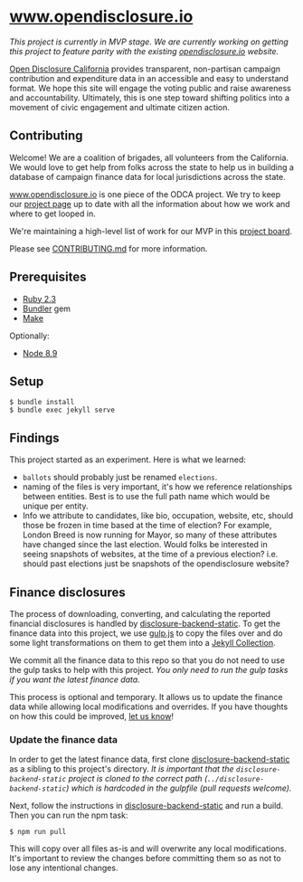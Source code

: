 # www.opendisclosure.io

_This project is currently in MVP stage. We are currently working on getting
this project to feature parity with the existing
[opendisclosure.io][opendisclosure-io] website._

[Open Disclosure California][opendisclosure-io] provides transparent,
non-partisan campaign contribution and expenditure data in an accessible and
easy to understand format. We hope this site will engage the voting public and
raise awareness and accountability. Ultimately, this is one step toward shifting
politics into a movement of civic engagement and ultimate citizen action.


## Contributing

Welcome! We are a coalition of brigades, all volunteers from the California. We
would love to get help from folks across the state to help us in building
a database of campaign finance data for local jurisdictions across the state.

www.opendisclosure.io is one piece of the ODCA project. We try to keep our
[project page](http://caciviclab.org/opendisclosure/) up to date with all the
information about how we work and where to get looped in.

We're maintaining a high-level list of work for our MVP in this [project
board](https://github.com/adborden/odca-jekyll/projects/1).

Please see [CONTRIBUTING.md](CONTRIBUTING.md) for more information.


## Prerequisites

- [Ruby 2.3](https://www.ruby-lang.org/)
- [Bundler](https://bundler.io/) gem
- [Make](https://www.gnu.org/software/make/)

Optionally:

- [Node 8.9](https://nodejs.org/)


## Setup

    $ bundle install
    $ bundle exec jekyll serve


## Findings

This project started as an experiment. Here is what we learned:

- `ballots` should probably just be renamed `elections`.
- naming of the files is very important, it's how we reference relationships
  between entities. Best is to use the full path name which would be unique per
  entity.
- Info we attribute to candidates, like bio, occupation, website, etc, should
  those be frozen in time based at the time of election? For example, London
  Breed is now running for Mayor, so many of these attributes have changed since
  the last election. Would folks be interested in seeing snapshots of websites,
  at the time of a previous election? i.e. should past elections just be
  snapshots of the opendisclosure website?


## Finance disclosures

The process of downloading, converting, and calculating the reported financial
disclosures is handled by
[disclosure-backend-static][backend-static].
To get the finance data into this project, we use [gulp.js](https://gulpjs.com/)
to copy the files over and do some light transformations on them to get them
into a [Jekyll Collection](https://jekyllrb.com/docs/collections/).

We commit all the finance data to this repo so that you do not need to use the
gulp tasks to help with this project. _You only need to run the gulp tasks if you
want the latest finance data._

This process is optional and temporary. It allows us to update the finance data
while allowing local modifications and overrides. If you have thoughts on how
this could be improved, [let us
know](https://github.com/adborden/odca-jekyll/issues/5)!


### Update the finance data

In order to get the latest finance data, first clone
[disclosure-backend-static][backend-static] as a sibling to this project's
directory. _It is important that the `disclosure-backend-static` project is
cloned to the correct path (`../disclosure-backend-static`) which is hardcoded
in the gulpfile (pull requests welcome)._

Next, follow the instructions in
[disclosure-backend-static](https://github.com/caciviclab/disclosure-backend-static/blob/master/README.md)
and run a build. Then you can run the npm task:

    $ npm run pull

This will copy over all files as-is and will overwrite any local modifications.
It's important to review the changes before committing them so as not to lose
any intentional changes.


[backend-static]: https://github.com/caciviclab/disclosure-backend-static
[opendisclosure-io]: http://www.opendisclosure.io/

